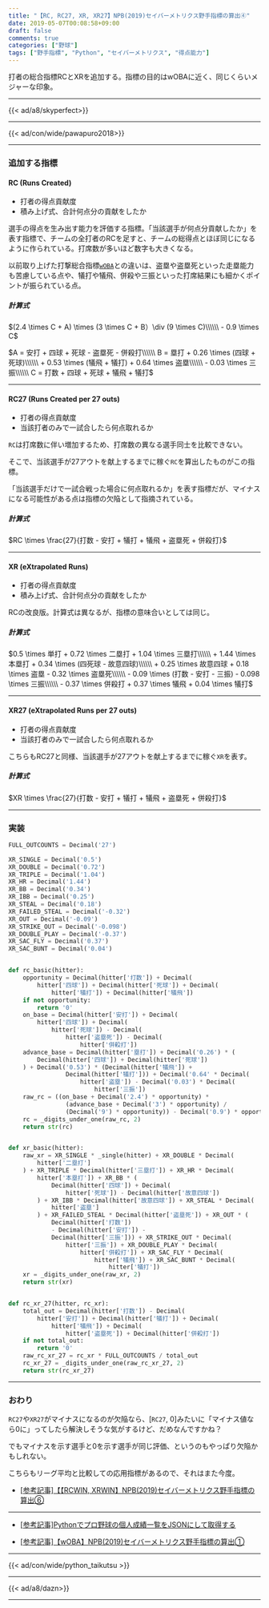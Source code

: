 ```yaml
---
title: "【RC, RC27, XR, XR27】NPB(2019)セイバーメトリクス野手指標の算出④"
date: 2019-05-07T00:08:58+09:00
draft: false
comments: true
categories: ["野球"]
tags: ["野手指標", "Python", "セイバーメトリクス", "得点能力"]
---
```


打者の総合指標RCとXRを追加する。指標の目的はwOBAに近く、同じくらいメジャーな印象。

<!--more-->

---

{{< ad/a8/skyperfect>}}

---

{{< ad/con/wide/pawapuro2018>}}

---

### 追加する指標

#### RC (Runs Created)

- 打者の得点貢献度
- 積み上げ式、合計何点分の貢献をしたか

選手の得点を生み出す能力を評価する指標。「当該選手が何点分貢献したか」を表す指標で、チームの全打者のRCを足すと、チームの総得点とほぼ同じになるように作られている。打席数が多いほど数字も大きくなる。

以前取り上げた打撃総合指標[`wOBA`](https://www.ted027.com/post/sabr-hit-woba)との違いは、盗塁や盗塁死といった走塁能力も苦慮している点や、犠打や犠飛、併殺や三振といった打席結果にも細かくポイントが振られている点。

##### 計算式

$(2.4 \times C + A) \times (3 \times C + B）\div (9 \times C)\\\\\\ - 0.9 \times C$

$A = 安打 + 四球 + 死球 - 盗塁死 - 併殺打\\\\\\
B = 塁打 + 0.26 \times (四球 + 死球)\\\\\\ + 0.53 \times (犠飛 + 犠打) + 0.64 \times 盗塁\\\\\\ - 0.03 \times 三振\\\\\\
C = 打数 + 四球 + 死球 + 犠飛 + 犠打$

---

#### RC27 (Runs Created per 27 outs)

- 打者の得点貢献度
- 当該打者のみで一試合したら何点取れるか

`RC`は打席数に伴い増加するため、打席数の異なる選手同士を比較できない。

そこで、当該選手が27アウトを献上するまでに稼ぐ`RC`を算出したものがこの指標。

「当該選手だけで一試合戦った場合に何点取れるか」を表す指標だが、マイナスになる可能性がある点は指標の欠陥として指摘されている。

##### 計算式

$RC \times \frac{27}{打数 - 安打 + 犠打 + 犠飛 + 盗塁死 + 併殺打}$

---

#### XR (eXtrapolated Runs)

- 打者の得点貢献度
- 積み上げ式、合計何点分の貢献をしたか

RCの改良版。計算式は異なるが、指標の意味合いとしては同じ。

##### 計算式

$0.5 \times 単打 + 0.72 \times 二塁打 + 1.04 \times 三塁打\\\\\\ + 1.44 \times 本塁打 + 0.34 \times (四死球 - 故意四球)\\\\\\
     + 0.25 \times 故意四球 + 0.18 \times 盗塁 - 0.32 \times 盗塁死\\\\\\ - 0.09 \times (打数 - 安打 - 三振) - 0.098 \times 三振\\\\\\
     - 0.37 \times 併殺打 + 0.37 \times 犠飛 + 0.04 \times 犠打$

---

#### XR27 (eXtrapolated Runs per 27 outs)

- 打者の得点貢献度
- 当該打者のみで一試合したら何点取れるか

こちらもRC27と同様、当該選手が27アウトを献上するまでに稼ぐ`XR`を表す。

##### 計算式

$XR \times \frac{27}{打数 - 安打 + 犠打 + 犠飛 + 盗塁死 + 併殺打}$

---

### 実装

```py:sabr.py
FULL_OUTCOUNTS = Decimal('27')

XR_SINGLE = Decimal('0.5')
XR_DOUBLE = Decimal('0.72')
XR_TRIPLE = Decimal('1.04')
XR_HR = Decimal('1.44')
XR_BB = Decimal('0.34')
XR_IBB = Decimal('0.25')
XR_STEAL = Decimal('0.18')
XR_FAILED_STEAL = Decimal('-0.32')
XR_OUT = Decimal('-0.09')
XR_STRIKE_OUT = Decimal('-0.098')
XR_DOUBLE_PLAY = Decimal('-0.37')
XR_SAC_FLY = Decimal('0.37')
XR_SAC_BUNT = Decimal('0.04')


def rc_basic(hitter):
    opportunity = Decimal(hitter['打数']) + Decimal(
        hitter['四球']) + Decimal(hitter['死球']) + Decimal(
            hitter['犠打']) + Decimal(hitter['犠飛'])
    if not opportunity:
        return '0'
    on_base = Decimal(hitter['安打']) + Decimal(
        hitter['四球']) + Decimal(
            hitter['死球']) - Decimal(
                hitter['盗塁死']) - Decimal(
                    hitter['併殺打'])
    advance_base = Decimal(hitter['塁打']) + Decimal('0.26') * (
        Decimal(hitter['四球']) + Decimal(hitter['死球'])
    ) + Decimal('0.53') * (Decimal(hitter['犠飛']) +
                Decimal(hitter['犠打'])) + Decimal('0.64' * Decimal(
                    hitter['盗塁']) - Decimal('0.03') * Decimal(
                        hitter['三振'])
    raw_rc = ((on_base + Decimal('2.4') * opportunity) *
                (advance_base + Decimal('3') * opportunity) /
                (Decimal('9') * opportunity)) - Decimal('0.9') * opportunity
    rc = _digits_under_one(raw_rc, 2)
    return str(rc)


def xr_basic(hitter):
    raw_xr = XR_SINGLE * _single(hitter) + XR_DOUBLE * Decimal(
        hitter['二塁打']
    ) + XR_TRIPLE * Decimal(hitter['三塁打']) + XR_HR * Decimal(
        hitter['本塁打']) + XR_BB * (
            Decimal(hitter['四球']) + Decimal(
                hitter['死球']) - Decimal(hitter['故意四球'])
        ) + XR_IBB * Decimal(hitter['故意四球']) + XR_STEAL * Decimal(
            hitter['盗塁']
        ) + XR_FAILED_STEAL * Decimal(hitter['盗塁死']) + XR_OUT * (
            Decimal(hitter['打数'])
            - Decimal(hitter['安打']) -
            Decimal(hitter['三振'])) + XR_STRIKE_OUT * Decimal(
                hitter['三振']) + XR_DOUBLE_PLAY * Decimal(
                    hitter['併殺打']) + XR_SAC_FLY * Decimal(
                        hitter['犠飛']) + XR_SAC_BUNT * Decimal(
                            hitter['犠打'])
    xr = _digits_under_one(raw_xr, 2)
    return str(xr)


def rc_xr_27(hitter, rc_xr):
    total_out = Decimal(hitter['打数']) - Decimal(
        hitter['安打']) + Decimal(hitter['犠打']) + Decimal(
            hitter['犠飛']) + Decimal(
                hitter['盗塁死']) + Decimal(hitter['併殺打'])
    if not total_out:
        return '0'
    raw_rc_xr_27 = rc_xr * FULL_OUTCOUNTS / total_out
    rc_xr_27 = _digits_under_one(raw_rc_xr_27, 2)
    return str(rc_xr_27)
```

---

### おわり

`RC27`や`XR27`がマイナスになるのが欠陥なら、[`RC27`, 0]みたいに「マイナス値なら0に」ってしたら解決しそうな気がするけど、だめなんですかね？

でもマイナスを示す選手と0を示す選手が同じ評価、というのもやっぱり欠陥かもしれない。

こちらもリーグ平均と比較しての応用指標があるので、それはまた今度。

- [[参考記事]【【RCWIN, XRWIN】NPB(2019)セイバーメトリクス野手指標の算出⑥](https://www.ted027.com/post/sabr-hit-rcaa)


---

- [[参考記事]Pythonでプロ野球の個人成績一覧をJSONにして取得する](https://www.ted027.com/post/python-personal-records)

- [[参考記事]【wOBA】NPB(2019)セイバーメトリクス野手指標の算出①](https://www.ted027.com/post/sabr-hit-woba)

---

{{< ad/con/wide/python_taikutsu >}}

---

{{< ad/a8/dazn>}}

---
